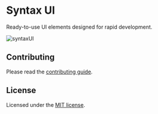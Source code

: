 # Syntax UI

Ready-to-use UI elements designed for rapid development.

![syntaxUI](https://git.new/syntax/assets/12985873/ed202498-e899-435e-96ad-c81f2082ac2d)

## Contributing

Please read the [contributing guide](/CONTRIBUTING.md).

## License

Licensed under the [MIT license](https://git.new/syntax/blob/main/LICENSE).
